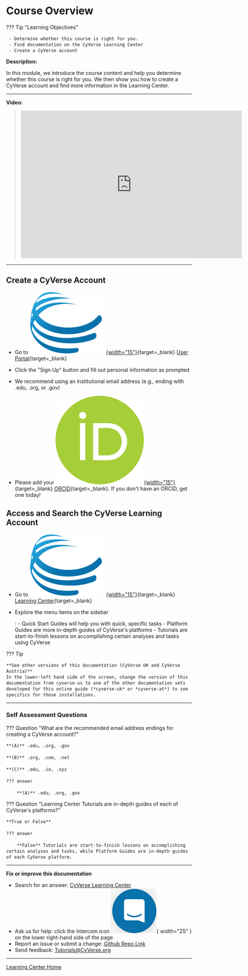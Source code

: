 # Course Overview

??? Tip "Learning Objectives"

     - Determine whether this course is right for you.
     - Find documentation on the CyVerse Learning Center
     - Create a CyVerse account


**Description:**

In this module, we introduce the course content and help you determine
whether this course is right for you. We then show you how to create a
CyVerse account and find more information in the Learning Center.

------------------------------------------------------------------------

**Video:**

> <div class="video-container">
> <iframe width="600" height="400" src="https://www.youtube.com/embed/q6bFiHBmis0" title="YouTube video player" frameborder="0" allow="accelerometer; autoplay; clipboard-write; encrypted-media; gyroscope; picture-in-picture" allowfullscreen></iframe>
> </div>

------------------------------------------------------------------------

## Create a CyVerse Account

- Go to [![User](assets/cyverse_ball_2022.png){width="15"}](https://user.cyverse.org/){target=_blank} [User Portal](https://user.cyverse.org){target=_blank}

- Click the "Sign Up" button and fill out personal information as prompted

- We recommend using an institutional email address (e.g., ending with .edu, .org, or .gov)

- Please add your [![ORCID](assets/240px-ORCID_iD.png){width="15"}](https://orcid.org){target=_blank} [ORCID](https://orcid.org){target=_blank}. If you don't have an ORCID, get one today!

## Access and Search the CyVerse Learning Account

- Go to [![Learning](assets/cyverse_ball_2022.png){width="15"}](https://learning.cyverse.org/){target=_blank} [Learning Center](https://learning.cyverse.org){target=_blank}
- Explore the menu items on the sidebar

    :   -   Quick Start Guides will help you with quick, specific tasks
        -   Platform Guides are more in-depth guides of CyVerse's
            platforms
        -   Tutorials are start-to-finish lessons on accomplishing
            certain analyses and tasks using CyVerse

??? Tip
 
    **See other versions of this documentation (CyVerse UK and CyVerse Austria)**
    In the lower-left hand side of the screen, change the version of this
    documentation from cyverse-us to one of the other documentation sets
    developed for this online guide (*cyverse-uk* or *cyverse-at*) to see
    specifics for those installations.


------------------------------------------------------------------------

### Self Assessment Questions

??? Question "What are the recommended email address endings for creating a CyVerse account?"
    
    **(A)** .edu, .org, .gov
     
    **(B)** .org, .com, .net

    **(C)** .edu, .io, .xyz

    ??? answer
    
        **(A)** .edu, .org, .gov

??? Question "Learning Center Tutorials are in-depth guides of each of CyVerse's platforms?"

    **True or False**

    ??? answer

        **False** Tutorials are start-to-finish lessons on accomplishing certain analyses and tasks, while Platform Guides are in-depth guides of each CyVerse platform.

-----------------------------------------------------------------------

**Fix or improve this documentation**

  - Search for an answer:
     [CyVerse Learning Center](https://learning.cyverse.org)
  - Ask us for help:
    click the Intercom icon ![Intercom](assets/intercom.png){ width="25" } on the lower right-hand side of the page
  - Report an issue or submit a change:
    [Github Repo Link](https://github.com/cyverse-learning-materials/)
  - Send feedback: <Tutorials@CyVerse.org>
  
------------------------------------------------------------------------

[Learning Center Home](http://learning.cyverse.org/)

